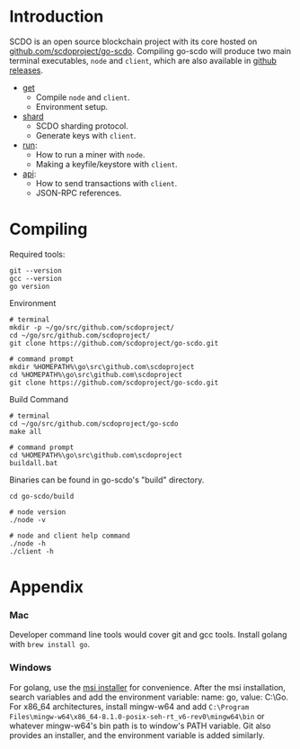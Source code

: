 # Introduction

SCDO is an open source blockchain project with its core hosted on [github.com/scdoproject/go-scdo](https://github.com/scdoproject/go-scdo). Compiling go-scdo will produce two main terminal executables, `node` and `client`, which are also available in [github releases](https://github.com/scdoproject/go-scdo/releases). 

- [get](#compiling)
    - Compile `node` and `client`.
    - Environment setup.
- [shard](shard.md)
    - SCDO sharding protocol.
    - Generate keys with `client`.
- [run](run.md): 
    - How to run a miner with `node`.
    - Making a keyfile/keystore with `client`.
- [api](api.md): 
    - How to send transactions with `client`.
    - JSON-RPC references.


# Compiling

Required tools:
```
git --version
gcc --version
go version
```
Environment
```
# terminal
mkdir -p ~/go/src/github.com/scdoproject/
cd ~/go/src/github.com/scdoproject/
git clone https://github.com/scdoproject/go-scdo.git

# command prompt
mkdir %HOMEPATH%\go\src\github.com\scdoproject
cd %HOMEPATH%\go\src\github.com\scdoproject
git clone https://github.com/scdoproject/go-scdo.git
```
Build Command
```
# terminal
cd ~/go/src/github.com/scdoproject/go-scdo
make all

# command prompt
cd %HOMEPATH%\go\src\github.com\scdoproject
buildall.bat
```

Binaries can be found in go-scdo's "build" directory.

```
cd go-scdo/build

# node version
./node -v

# node and client help command
./node -h
./client -h
```

# Appendix

### Mac 

Developer command line tools would cover git and gcc tools. Install golang with `brew install go`.

### Windows

For golang, use the [msi installer](https://golang.org/dl/) for convenience. After the msi installation, search variables and add the environment variable: name: go, value: C:\Go. For x86_64 architectures, install mingw-w64 and add `C:\Program Files\mingw-w64\x86_64-8.1.0-posix-seh-rt_v6-rev0\mingw64\bin` or whatever mingw-w64's bin path is to window's PATH variable. Git also provides an installer, and the environment variable is added similarly.
